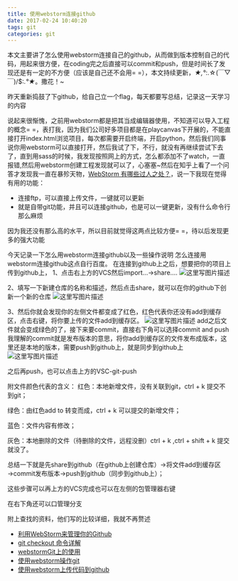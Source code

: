 ```yaml
---
title: 使用webstorm连接github
date: 2017-02-24 10:40:20
tags: git
categories: git
---
```

本文主要讲了怎么使用webstorm连接自己的github，从而做到版本控制自己的代码，用起来很方便，在coding完之后直接可以commit和push，但是时间长了发现还是有一定的不方便（应该是自己还不会用= =），本文持续更新，*★,°*:.☆\(￣▽￣)/$:*.°★*。撒花！~
<!--more-->
昨天重新捣鼓了下github，给自己立一个flag，每天都要写总结，记录这一天学习的内容

说起来很惭愧，之前用webstorm都是把其当成编辑器使用，不知道可以导入工程的概念= =，表打我，因为我们公司好多项目都是在playcanvas下开展的，不能直接打开index.html浏览项目，每次都需要开启终端，开启python，然后我们同事说你用webstorm可以直接打开，然后我试了下，不行，就没有再继续尝试下去了，直到用sass的时候，我发现按照网上的方式，怎么都添加不了watch，一直报错,然后用webstorm创建工程发现就可以了，心塞塞~然后在知乎上看了一个问答才发现我一直在暴殄天物，[WebStorm 有哪些过人之处？](https://www.zhihu.com/question/20936155)，说一下我现在觉得有用的功能：
 

 - 连接ftp，可以直接上传文件，一键就可以更新
 - 就是自带git功能，并且可以连接github，也是可以一键更新，没有什么命令行那么麻烦

因为我还没有那么高的水平，所以目前就觉得这两点比较方便= =，待以后发现更多的强大功能

今天记录一下怎么用webstorm连接github以及一些操作说明
怎么连接用webstorm连接github这点自行百度。
在连接到github上之后，想要把你的项目上传到github上，
1、点击右上方的VCS然后import...→share....
![这里写图片描述](http://img.blog.csdn.net/20170224184547396?watermark/2/text/aHR0cDovL2Jsb2cuY3Nkbi5uZXQvc3Vuc2hpbmU5NDAzMjY=/font/5a6L5L2T/fontsize/400/fill/I0JBQkFCMA==/dissolve/70/gravity/SouthEast)

2、填写一下新建仓库的名称和描述，然后点击share，就可以在你的github下创新一个新的仓库
![这里写图片描述](http://img.blog.csdn.net/20170224184718834?watermark/2/text/aHR0cDovL2Jsb2cuY3Nkbi5uZXQvc3Vuc2hpbmU5NDAzMjY=/font/5a6L5L2T/fontsize/400/fill/I0JBQkFCMA==/dissolve/70/gravity/SouthEast)

3、然后你就会发现你的左侧文件都变成了红色，红色代表你还没有add到缓存区，点击右键，将你要上传的文件add到缓存区。
![这里写图片描述](http://images2015.cnblogs.com/blog/1004353/201608/1004353-20160815113925453-1269489073.png)
add之后文件就会变成绿色的了，接下来要commit，直接右下角可以选择commit and push我理解的commit就是发布版本的意思，将你add到缓存区的文件发布成版本，这里还是本地的版本，需要push到github上，就是同步到github上
![这里写图片描述](http://img.blog.csdn.net/20170224185234305?watermark/2/text/aHR0cDovL2Jsb2cuY3Nkbi5uZXQvc3Vuc2hpbmU5NDAzMjY=/font/5a6L5L2T/fontsize/400/fill/I0JBQkFCMA==/dissolve/70/gravity/SouthEast)

之后再push，也可以点击上方的VSC-git-push

附文件颜色代表的含义：
红色：本地新增文件，没有关联到git，ctrl + k 提交不到git；

绿色：由红色add to 转变而成，ctrl + k 可以提交的新增文件；

蓝色：文件内容有修改；

灰色：本地删除的文件（待删除的文件，远程没删）ctrl + k ,ctrl + shift + k 提交就没了。

总结一下就是先share到github（在github上创建仓库）→将文件add到缓存区→commit发布版本→push到github（同步到github上）；

这些步骤可以再上方的VCS完成也可以在左侧的包管理器右键

在右下角还可以口管理分支

附上查找的资料，他们写的比较详细，我就不再赘述
 - [利用WebStorm来管理你的Github](http://www.cnblogs.com/liulinjie/p/5708149.html)
 - [git checkout 命令详解](http://www.tuicool.com/articles/A3Mn6f)
 - [webstormGit上的使用](http://www.cnblogs.com/zhaoxiu/p/5772466.html)
 - [使用webstorm操作git](http://www.cnblogs.com/jinguangguo/p/4868152.html)
 - [使用webstorm上传代码到github](http://www.cnblogs.com/vanstrict/p/5677716.html)
